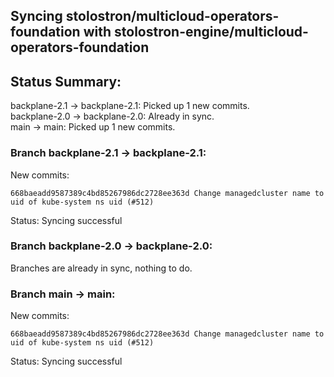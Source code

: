 ## Syncing stolostron/multicloud-operators-foundation with stolostron-engine/multicloud-operators-foundation

## Status Summary:

backplane-2.1 -> backplane-2.1: Picked up 1 new commits.  
backplane-2.0 -> backplane-2.0: Already in sync.  
main -> main: Picked up 1 new commits.  

### Branch backplane-2.1 -> backplane-2.1:

New commits:

```
668baeadd9587389c4bd85267986dc2728ee363d Change managedcluster name to uid of kube-system ns uid (#512)
```

Status: Syncing successful

### Branch backplane-2.0 -> backplane-2.0:

Branches are already in sync, nothing to do.

### Branch main -> main:

New commits:

```
668baeadd9587389c4bd85267986dc2728ee363d Change managedcluster name to uid of kube-system ns uid (#512)
```

Status: Syncing successful
